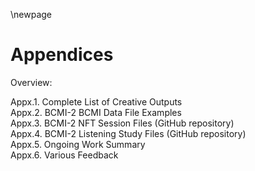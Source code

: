 \newpage

# Appendices
Overview:

Appx.1. Complete List of Creative Outputs  
Appx.2. BCMI-2 BCMI Data File Examples  
Appx.3. BCMI-2 NFT Session Files (GitHub repository)   
Appx.4. BCMI-2 Listening Study Files (GitHub repository)  
Appx.5. Ongoing Work Summary  
Appx.6. Various Feedback  